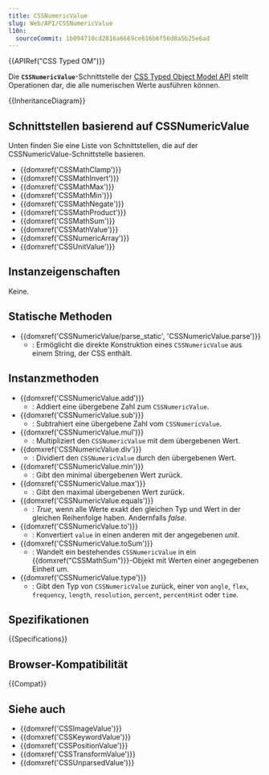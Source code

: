 ```yaml
---
title: CSSNumericValue
slug: Web/API/CSSNumericValue
l10n:
  sourceCommit: 1b094710cd2816a6669ce616b6f56d0a5b25e6ad
---
```


{{APIRef("CSS Typed OM")}}

Die **`CSSNumericValue`**-Schnittstelle der [CSS Typed Object Model API](/de/docs/Web/API/CSS_Object_Model#css_typed_object_model) stellt Operationen dar, die alle numerischen Werte ausführen können.

{{InheritanceDiagram}}

## Schnittstellen basierend auf CSSNumericValue

Unten finden Sie eine Liste von Schnittstellen, die auf der CSSNumericValue-Schnittstelle basieren.

- {{domxref('CSSMathClamp')}}
- {{domxref('CSSMathInvert')}}
- {{domxref('CSSMathMax')}}
- {{domxref('CSSMathMin')}}
- {{domxref('CSSMathNegate')}}
- {{domxref('CSSMathProduct')}}
- {{domxref('CSSMathSum')}}
- {{domxref('CSSMathValue')}}
- {{domxref('CSSNumericArray')}}
- {{domxref('CSSUnitValue')}}

## Instanzeigenschaften

Keine.

## Statische Methoden

- {{domxref('CSSNumericValue/parse_static', 'CSSNumericValue.parse')}}
  - : Ermöglicht die direkte Konstruktion eines `CSSNumericValue` aus einem String, der CSS enthält.

## Instanzmethoden

- {{domxref('CSSNumericValue.add')}}
  - : Addiert eine übergebene Zahl zum `CSSNumericValue`.
- {{domxref('CSSNumericValue.sub')}}
  - : Subtrahiert eine übergebene Zahl vom `CSSNumericValue`.
- {{domxref('CSSNumericValue.mul')}}
  - : Multipliziert den `CSSNumericValue` mit dem übergebenen Wert.
- {{domxref('CSSNumericValue.div')}}
  - : Dividiert den `CSSNumericValue` durch den übergebenen Wert.
- {{domxref('CSSNumericValue.min')}}
  - : Gibt den minimal übergebenen Wert zurück.
- {{domxref('CSSNumericValue.max')}}
  - : Gibt den maximal übergebenen Wert zurück.
- {{domxref('CSSNumericValue.equals')}}
  - : _True_, wenn alle Werte exakt den gleichen Typ und Wert in der gleichen Reihenfolge haben. Andernfalls _false_.
- {{domxref('CSSNumericValue.to')}}
  - : Konvertiert `value` in einen anderen mit der angegebenen _unit_.
- {{domxref('CSSNumericValue.toSum')}}
  - : Wandelt ein bestehendes `CSSNumericValue` in ein {{domxref("CSSMathSum")}}-Objekt mit Werten einer angegebenen Einheit um.
- {{domxref('CSSNumericValue.type')}}
  - : Gibt den Typ von `CSSNumericValue` zurück, einer von `angle`, `flex`, `frequency`, `length`, `resolution`, `percent`, `percentHint` oder `time`.

## Spezifikationen

{{Specifications}}

## Browser-Kompatibilität

{{Compat}}

## Siehe auch

- {{domxref('CSSImageValue')}}
- {{domxref('CSSKeywordValue')}}
- {{domxref('CSSPositionValue')}}
- {{domxref('CSSTransformValue')}}
- {{domxref('CSSUnparsedValue')}}
